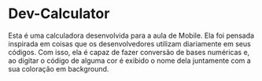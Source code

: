 # Dev-Calculator

Esta é uma calculadora desenvolvida para a aula de Mobile. Ela foi pensada inspirada em coisas que os desenvolvedores utilizam diariamente em seus códigos. Com isso, ela é capaz de fazer conversão de bases numéricas e, ao digitar o código de alguma cor é exibido o nome dela juntamente com a sua coloração em background.
